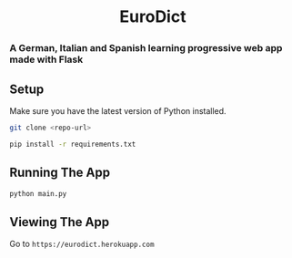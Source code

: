 # <p align="center">EuroDict</p>
### A German, Italian and Spanish learning progressive web app made with Flask

## Setup

Make sure you have the latest version of Python installed.

```bash
git clone <repo-url>
```

```bash
pip install -r requirements.txt
```

## Running The App

```bash
python main.py
```

## Viewing The App

Go to `https://eurodict.herokuapp.com`
